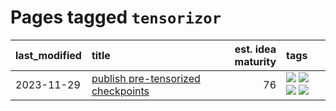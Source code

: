 # Pages tagged `tensorizor`

|last_modified|title|est. idea maturity|tags
|:---|:---|---:|:---|
|2023-11-29|[publish pre-tensorized checkpoints](../huggingface_tensorized.md)|76|[![](https://img.shields.io/badge/tag-coreweave-22d494)](../tags/coreweave.md) [![](https://img.shields.io/badge/tag-open_source-c4fb38)](../tags/open_source.md) [![](https://img.shields.io/badge/tag-public_good-e8ae48)](../tags/public_good.md) [![](https://img.shields.io/badge/tag-tensorizor-90446b)](../tags/tensorizor.md)|